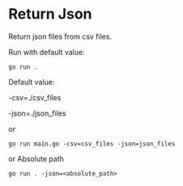 # Return Json

Return json files from csv files.


Run with default value:
```
go run .
```
Default value:

-csv=./csv_files

-json=./json_files

or

```
go run main.go -csv=csv_files -json=json_files 
```

or Absolute path

```
go run . -json=<absolute_path>
```

